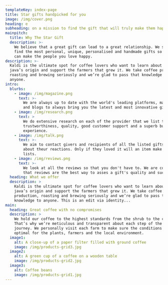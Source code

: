 ```yaml
---
templateKey: index-page
title: Star gifts handpicked for you
image: /img/cover.png
heading: e
subheading: on a mission to find the gift that will truly make them happy
mainpitch:
  title: Why The Star Gift
  description: >-
    We believe that a great gift can lead to a great relationship. We set off to
    find the most personal, unique, personalised and handmade gifts so that you
    can make the people you love happy.
description: >-
  Kaldi is the ultimate spot for coffee lovers who want to learn about their
  java’s origin and support the farmers that grew it. We take coffee production,
  roasting and brewing seriously and we’re glad to pass that knowledge to
  anyone.
intro:
  blurbs:
    - image: /img/magazine.png
      text: >-
        We are always up to date with the world's leading platforms, magazines
        and blogs to always bring you the latest and most innovative gifts. 
    - image: /img/research.png
      text: >
        We do extensive research on each of the provider that we list to ensure
        trustworthiness, quality, good customer support and a superb buying
        experience.
    - image: /img/talk.png
      text: >-
        We aim to contact givers and recipients of all the listed gifts to ask
        about theur reactions. Only if they loved it will an item make it to our
        lists. 
    - image: /img/reviews.png
      text: >-
        We look at all the reviews so that you don't have to. We are convinced
        that reviews are the best way to asses a gift's quality and sucess.
  heading: What we offer
  description: >
    Kaldi is the ultimate spot for coffee lovers who want to learn about their
    java’s origin and support the farmers that grew it. We take coffee
    production, roasting and brewing seriously and we’re glad to pass that
    knowledge to anyone. This is an edit via identity...
main:
  heading: Great coffee with no compromises
  description: >
    We hold our coffee to the highest standards from the shrub to the cup.
    That’s why we’re meticulous and transparent about each step of the coffee’s
    journey. We personally visit each farm to make sure the conditions are
    optimal for the plants, farmers and the local environment.
  image1:
    alt: A close-up of a paper filter filled with ground coffee
    image: /img/products-grid3.jpg
  image2:
    alt: A green cup of a coffee on a wooden table
    image: /img/products-grid2.jpg
  image3:
    alt: Coffee beans
    image: /img/products-grid1.jpg
---
```



